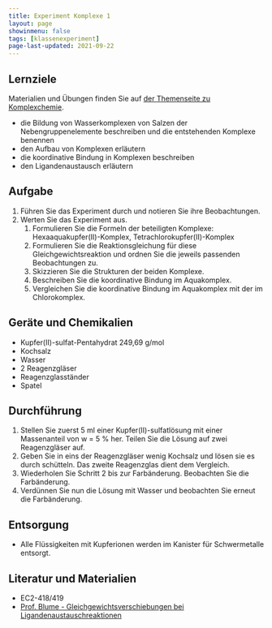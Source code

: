 ```yaml
---
title: Experiment Komplexe 1
layout: page
showinmenu: false
tags: [klassenexperiment]
page-last-updated: 2021-09-22
---
```


## Lernziele

Materialien und Übungen finden Sie auf [der Themenseite zu Komplexchemie](/themen/komplexchemie).

- die Bildung von Wasserkomplexen von Salzen der Nebengruppenelemente beschreiben und die entstehenden Komplexe benennen
- den Aufbau von Komplexen erläutern
- die koordinative Bindung in Komplexen beschreiben
- den Ligandenaustausch erläutern

## Aufgabe

1. Führen Sie das Experiment durch und notieren Sie ihre Beobachtungen.
2. Werten Sie das Experiment aus. 
	1. Formulieren Sie die Formeln der beteiligten Komplexe: Hexaaquakupfer(II)-Komplex, Tetrachlorokupfer(II)-Komplex
	2. Formulieren Sie die Reaktionsgleichung für diese Gleichgewichtsreaktion und ordnen Sie die jeweils passenden Beobachtungen zu.
	3. Skizzieren Sie die Strukturen der beiden Komplexe.
	4. Beschreiben Sie die koordinative Bindung im Aquakomplex.
	5. Vergleichen Sie die koordinative Bindung im Aquakomplex mit der im Chlorokomplex.

## Geräte und Chemikalien

- Kupfer(II)-sulfat-Pentahydrat 249,69 g/mol
- Kochsalz
- Wasser
- 2 Reagenzgläser
- Reagenzglasständer
- Spatel

## Durchführung

1. Stellen Sie zuerst 5 ml einer Kupfer(II)-sulfatlösung mit einer Massenanteil von w = 5 % her. Teilen Sie die Lösung auf zwei Reagenzgläser auf.
2. Geben Sie in eins der Reagenzgläser wenig Kochsalz und lösen sie es durch schütteln. Das zweite Reagenzglas dient dem Vergleich.
3. Wiederholen Sie Schritt 2 bis zur Farbänderung. Beobachten Sie die Farbänderung.
4. Verdünnen Sie nun die Lösung mit Wasser und beobachten Sie erneut die Farbänderung.

## Entsorgung

- Alle Flüssigkeiten mit Kupferionen werden im Kanister für Schwermetalle entsorgt. 

## Literatur und Materialien

- EC2-418/419
- [Prof. Blume - Gleichgewichtsverschiebungen bei Ligandenaustauschreaktionen](http://www.chemieunterricht.de/dc2/komplexe/aust-gg.html)

